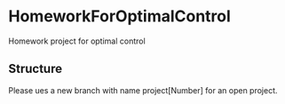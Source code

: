 # HomeworkForOptimalControl
Homework project for optimal control

## Structure
Please ues a new branch with name project[Number] for an open project.
